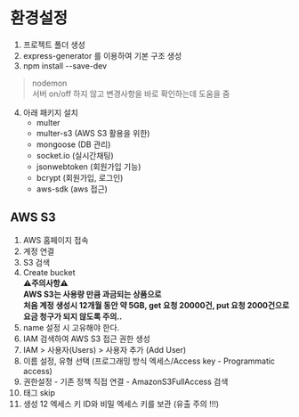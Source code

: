 # 환경설정
1. 프로젝트 폴더 생성
2. express-generator 를 이용하여 기본 구조 생성
3. npm install --save-dev  
>nodemon  
서버 on/off 하지 않고 변경사항을 바로 확인하는데 도움을 줌

4. 아래 패키지 설치
    - multer
    - multer-s3 (AWS S3 활용을 위한)
    - mongoose (DB 관리)
    - socket.io (실시간채팅)
    - jsonwebtoken (회원가입 기능)
    - bcrypt (회원가입, 로그인)
    - aws-sdk (aws 접근)

## AWS S3
1. AWS 홈페이지 접속
2. 계정 연결
3. S3 검색
4. Create bucket   
 **⚠주의사항⚠**  
**AWS S3는 사용량 만큼 과금되는 상품으로**   
**처음 계정 생성시 12개월 동안 약 5GB, get 요청 20000건, put 요청 2000건으로**  
**요금 청구가 되지 않도록 주의..**
5. name 설정 시 고유해야 한다.
6. IAM 검색하여 AWS S3 접근 권한 생성
7. IAM > 사용자(Users) > 사용자 추가 (Add User)
8. 이름 설정, 유형 선택 (프로그래밍 방식 엑세스/Access key - Programmatic access)
9. 권한설정 - 기존 정책 직접 연결 - AmazonS3FullAccess 검색
10. 태그 skip 
11. 생성
12 엑세스 키 ID와 비밀 엑세스 키를 보관 (유출 주의 !!!)


